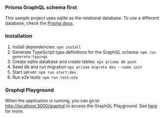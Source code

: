 ### Prisma GraphQL schema first

This sample project uses sqlite as the relational database. To use a different database, check the [Prisma docs](https://www.prisma.io/docs/getting-started).

### Installation

1. Install dependencies: `npm install`
2. Generate TypeScript type definitions for the GraphQL schema: `npm run generate:typings`
3. Create sqlite database and create tables: `npx prisma db push`
4. Seed db and run migration `npx prisma migrate dev --name init`
5. Start server: `npm run start:dev`
6. Run e2e tests: `npm run test:e2e`

### Graphql Playground

When the application is running, you can go to [http://localhost:3000/graphql](http://localhost:3000/graphql) to access the GraphQL Playground.  See [here](https://docs.nestjs.com/graphql/quick-start#playground) for more.